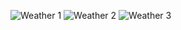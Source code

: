![Weather 1](https://github.com/omkarg01/WeatherApp/assets/67428719/402eb29b-adbb-4f87-aabf-03920dbb9cef)
![Weather 2](https://github.com/omkarg01/WeatherApp/assets/67428719/31da364e-5969-4d9f-a7cf-5652a39e5476)
![Weather 3](https://github.com/omkarg01/WeatherApp/assets/67428719/cc68c48f-b0dc-4a0a-952a-22c6a0ec3442)
